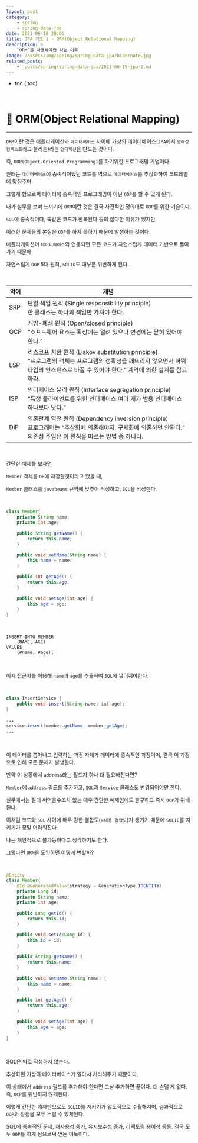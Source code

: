 ```yaml
---
layout: post
category:
    - spring
    - spring-data-jpa
date: 2021-06-18 20:06
title: JPA 기초 1 - ORM(Object Relational Mapping)
description: >
    `ORM`을 사용해야만 하는 이유
image: /assets/img/spring/spring-data-jpa/hibernate.jpg
related_posts:
    - _posts/spring/spring-data-jpa/2021-06-19-jpa-2.md
---
```


* toc
{:toc}

&nbsp;  

# 📕 ORM(Object Relational Mapping)

---

`ORM`이란 것은 애플리케이션과 `데이터베이스` 사이에 가상의 데이터베이스(`JPA`에서 `영속성 컨텍스트`라고 불리는)라는 `인디렉션`을 만드는 것이다.

즉, `OOP(Object-Oriented Programming)`를 하기위한 프로그래밍 기법이다.

원래는 `데이터베이스`에 종속적이었던 코드를 역으로 `데이터베이스`를 추상화하여 코드레벨에 맞춰주며

그렇게 함으로써 데이터에 종속적인 프로그래밍이 아닌 `OOP`를 할 수 있게 된다.

내가 실무를 보며 느끼기에 `ORM`이란 것은 결국 사전적인 정의대로 `OOP`를 위한 기술이다.

`SQL`에 종속적이다, 똑같은 코드가 반복된다 등의 잡다한 이유가 있지만

이러한 문제들의 본질은 `OOP`를 하지 못하기 때문에 발생하는 것이다.

애플리케이션이 `데이터베이스`와 연동되면 모든 코드가 자연스럽게 데이터 기반으로 돌아가기 때문에

자연스럽게 `OOP` 5대 원칙, `SOLID`도 대부분 위반하게 된다.

<br />

| 약어 | 개념 |
|---|---|
| SRP | 단일 책임 원칙 (Single responsibility principle) <br />한 클래스는 하나의 책임만 가져야 한다. |
| OCP | 개방-폐쇄 원칙 (Open/closed principle) <br />“소프트웨어 요소는 확장에는 열려 있으나 변경에는 닫혀 있어야 한다.” |
| LSP | 리스코프 치환 원칙 (Liskov substitution principle) <br /> “프로그램의 객체는 프로그램의 정확성을 깨뜨리지 않으면서 하위 타입의 인스턴스로 바꿀 수 있어야 한다.” 계약에 의한 설계를 참고하라. |
| ISP | 인터페이스 분리 원칙 (Interface segregation principle) <br /> “특정 클라이언트를 위한 인터페이스 여러 개가 범용 인터페이스 하나보다 낫다.” |
| DIP | 의존관계 역전 원칙 (Dependency inversion principle) <br /> 프로그래머는 “추상화에 의존해야지, 구체화에 의존하면 안된다.” 의존성 주입은 이 원칙을 따르는 방법 중 하나다. |

<br />

간단한 예제를 보자면

`Member` 객체를 `DB`에 저장할것이라고 했을 때,

`Member` 클래스를 `javabeans` 규약에 맞추어 작성하고, `SQL`을 작성한다.

<br />

```java
class Member{
    private String name;
    private int age;

    public String getName() {
        return this.name;
    }

    public void setName(String name) {
        this.name = name;
    }

    public int getAge() {
        return this.age;
    }

    public void setAge(int age) {
        this.age = age;
    }  
}
```

<br />

```mysql
INSERT INTO MEMBER
    (NAME, AGE)
VALUES
    (#name, #age);
```

<br />

이제 접근자를 이용해 `name`과 `age`를 추출하여 `SQL`에 넣어줘야한다.

<br />

```java
class InsertService {
    public void insert(String name, int age);
}

...
service.insert(member.getName, member.getAge);
...
```

<br />

이 데이터를 뽑아내고 입력하는 과정 자체가 데이터에 종속적인 과정이며, 결국 이 과정으로 인해 모든 문제가 발생한다.

만약 이 상황에서 `address`라는 필드가 하나 더 필요해진다면?

`Member`에 `address` 필드를 추가하고, `SQL`과 `Service` 클래스도 변경되어야만 한다.

실무에서는 절대 써먹을수조차 없는 매우 간단한 예제임에도 불구하고 즉시 `OCP`가 위배된다.

이처럼 코드와 `SQL` 사이에 매우 강한 결합도(=`내용 결합도`)가 생기기 때문에 `SOLID`를 지키기가 정말 어려워진다.

나는 개인적으로 불가능하다고 생각하기도 한다.

그렇다면 `ORM`을 도입하면 어떻게 변할까?

<br />

```java
@Entity
class Member{
    @Id @GeneratedValue(strategy = GenerationType.IDENTITY)
    private Long id;
    private String name;
    private int age;

    public Long getId() {
        return this.id;
    }

    public void setId(Long id) {
        this.id = id;
    }

    public String getName() {
        return this.name;
    }

    public void setName(String name) {
        this.name = name;
    }

    public int getAge() {
        return this.age;
    }

    public void setAge(int age) {
        this.age = age;
    }  
}
```

<br />

SQL은 따로 작성하지 않는다.

추상화된 가상의 데이터베이스가 알아서 처리해주기 때문이다.

이 상태에서 `address` 필드를 추가해야 한다면 그냥 추가하면 끝이다. 더 손댈 게 없다. 즉, `OCP`를 위반하지 않게된다.

이렇게 간단한 예제만으로도 `SOLID`를 지키기가 압도적으로 수월해지며, 결과적으로 `OOP`의 장점을 모두 누릴 수 있게된다.

SQL에 종속적인 문제, 재사용성 증가, 유지보수성 증가, 리팩토링 용이성 등등. 결국 모두 `OOP`를 하게 됨으로써 얻는 이득이다.

<br />
